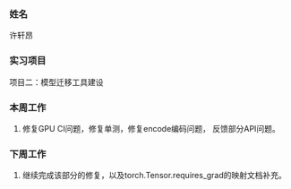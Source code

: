 ### 姓名
许轩昂

### 实习项目
项目二：模型迁移工具建设

### 本周工作

1. 修复GPU CI问题，修复单测，修复encode编码问题， 反馈部分API问题。

### 下周工作

1. 继续完成该部分的修复，以及torch.Tensor.requires_grad的映射文档补充。

